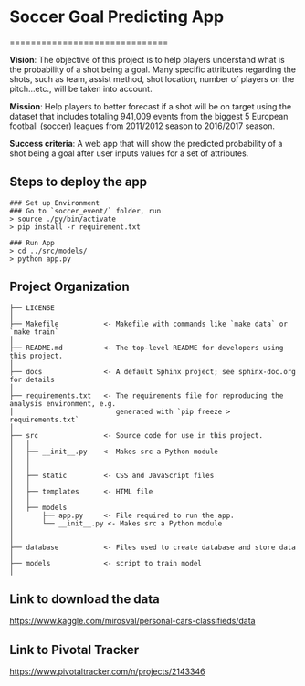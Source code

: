 # Soccer Goal Predicting App
==============================


**Vision**: The objective of this project is to help players understand what is the probability of a shot being a goal. Many specific attributes regarding the shots, such as team, assist method,  shot location, number of players on the pitch…etc., will be taken into account.

**Mission**: Help players to better forecast if a shot will be on target using the dataset that includes totaling 941,009 events from the biggest 5 European football (soccer) leagues from 2011/2012 season to 2016/2017 season.

**Success criteria**: A web app that will show the predicted probability of a shot being a goal after user inputs values for a set of attributes.



Steps to deploy the app
------------
```
### Set up Environment
### Go to `soccer_event/` folder, run
> source ./py/bin/activate
> pip install -r requirement.txt

### Run App
> cd ../src/models/
> python app.py
```


Project Organization
------------

    ├── LICENSE
    │
    ├── Makefile           <- Makefile with commands like `make data` or `make train`
    │
    ├── README.md          <- The top-level README for developers using this project.
    │
    ├── docs               <- A default Sphinx project; see sphinx-doc.org for details
    │
    ├── requirements.txt   <- The requirements file for reproducing the analysis environment, e.g.
    │                         generated with `pip freeze > requirements.txt`
    │
    ├── src                <- Source code for use in this project.
    │   │
    │   ├── __init__.py    <- Makes src a Python module
    │   │
    │   │     
    │   ├── static         <- CSS and JavaScript files
    │   │ 
    │   ├── templates      <- HTML file
    │   │   
    │   ├── models         
    │       ├── app.py     <- File required to run the app.
    │       └── __init__.py <- Makes src a Python module
    │   
    │
    ├── database           <- Files used to create database and store data
    │
    ├── models             <- script to train model
    │


Link to download the data
------------
https://www.kaggle.com/mirosval/personal-cars-classifieds/data


Link to Pivotal Tracker
------------
https://www.pivotaltracker.com/n/projects/2143346

